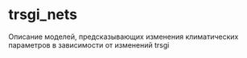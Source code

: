 # trsgi_nets
Описание моделей, предсказывающих изменения климатических параметров в зависимости от изменений trsgi 
